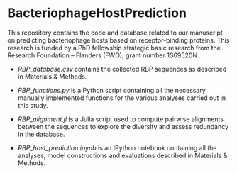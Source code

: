 # BacteriophageHostPrediction
This repository contains the code and database related to our manuscript on predicting bacteriophage hosts based on receptor-binding proteins. This research is funded by a PhD fellowship strategic basic research from the Research Foundation – Flanders (FWO), grant number 1S69520N.

* <i>RBP_database.csv</i> contains the collected RBP sequences as described in Materials & Methods.

* <i>RBP_functions.py</i> is a Python script containing all the necessary manually implemented functions for the various analyses carried out in this study.

* <i>RBP_alignment.jl</i> is a Julia script used to compute pairwise alignments between the sequences to explore the diversity and assess redundancy in the database.

* <i>RBP_host_prediction.ipynb</i> is an IPython notebook containing all the analyses, model constructions and evaluations described in Materials & Methods.
